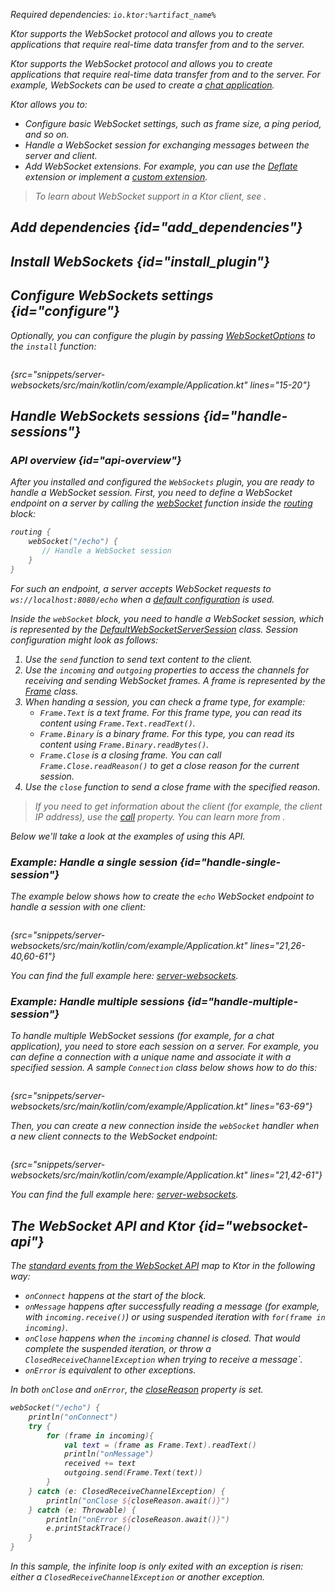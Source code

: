 [//]: # (title: Server WebSockets)

<var name="plugin_name" value="WebSockets"/>
<var name="artifact_name" value="ktor-server-websockets"/>

<microformat>
<p>
Required dependencies: <code>io.ktor:%artifact_name%</code>
</p>
<var name="example_name" value="server-websockets"/>
<include src="lib.xml" include-id="download_example"/>
</microformat>

<excerpt>
Ktor supports the WebSocket protocol and allows you to create applications that require real-time data transfer from and to the server.
</excerpt>

Ktor supports the WebSocket protocol and allows you to create applications that require real-time data transfer from and to the server. For example, WebSockets can be used to create a [chat application](creating_web_socket_chat.md).

Ktor allows you to:
* Configure basic WebSocket settings, such as frame size, a ping period, and so on.
* Handle a WebSocket session for exchanging messages between the server and client.
* Add WebSocket extensions. For example, you can use the [Deflate](websocket_deflate_extension.md) extension or implement a [custom extension](websocket_extensions_api.md).

> To learn about WebSocket support in a Ktor client, see [](websocket_client.md).


## Add dependencies {id="add_dependencies"}

<include src="lib.xml" include-id="add_ktor_artifact_intro"/>
<include src="lib.xml" include-id="add_ktor_artifact"/>


## Install WebSockets {id="install_plugin"}

<include src="lib.xml" include-id="install_plugin"/>


## Configure WebSockets settings {id="configure"}

Optionally, you can configure the plugin by passing [WebSocketOptions](https://api.ktor.io/ktor-features/ktor-websockets/ktor-websockets/io.ktor.websocket/-web-sockets/-web-socket-options/index.html) to the `install` function:

```kotlin
```
{src="snippets/server-websockets/src/main/kotlin/com/example/Application.kt" lines="15-20"}

## Handle WebSockets sessions {id="handle-sessions"}

### API overview {id="api-overview"}

After you installed and configured the `WebSockets` plugin, you are ready to handle a WebSocket session. First, you need to define a WebSocket endpoint on a server by calling the [webSocket](https://api.ktor.io/ktor-features/ktor-websockets/ktor-websockets/io.ktor.websocket/web-socket.html) function inside the [routing](Routing_in_Ktor.md#define_route) block:
```kotlin
routing { 
    webSocket("/echo") {
       // Handle a WebSocket session
    }
}
```
For such an endpoint, a server accepts WebSocket requests to `ws://localhost:8080/echo` when a [default configuration](Configurations.xml) is used.

Inside the `webSocket` block, you need to handle a WebSocket session, which is represented by the [DefaultWebSocketServerSession](https://api.ktor.io/ktor-features/ktor-websockets/ktor-websockets/io.ktor.websocket/-default-web-socket-server-session/index.html) class. Session configuration might look as follows:

1. Use the `send` function to send text content to the client. 
2. Use the `incoming` and `outgoing` properties to access the channels for receiving and sending WebSocket frames. A frame is represented by the [Frame](https://api.ktor.io/ktor-http/ktor-http-cio/ktor-http-cio/io.ktor.http.cio.websocket/-frame/index.html) class.
3. When handing a session, you can check a frame type, for example:
   * `Frame.Text` is a text frame. For this frame type, you can read its content using `Frame.Text.readText()`.
   * `Frame.Binary` is a binary frame. For this type, you can read its content using `Frame.Binary.readBytes()`.
   * `Frame.Close` is a closing frame. You can call `Frame.Close.readReason()` to get a close reason for the current session.
4. Use the `close` function to send a close frame with the specified reason.

> If you need to get information about the client (for example, the client IP address), use the [call](https://api.ktor.io/ktor-features/ktor-websockets/ktor-websockets/io.ktor.websocket/-web-socket-server-session/call.html) property. You can learn more from [](requests.md#request_information).

Below we'll take a look at the examples of using this API.


### Example: Handle a single session {id="handle-single-session"}

The example below shows how to create the `echo` WebSocket endpoint to handle a session with one client:

```kotlin
```
{src="snippets/server-websockets/src/main/kotlin/com/example/Application.kt" lines="21,26-40,60-61"}

You can find the full example here: [server-websockets](https://github.com/ktorio/ktor-documentation/tree/main/codeSnippets/snippets/server-websockets).

### Example: Handle multiple sessions {id="handle-multiple-session"}

To handle multiple WebSocket sessions (for example, for a chat application), you need to store each session on a server. For example, you can define a connection with a unique name and associate it with a specified session. A sample `Connection` class below shows how to do this:

```kotlin
```
{src="snippets/server-websockets/src/main/kotlin/com/example/Application.kt" lines="63-69"}

Then, you can create a new connection inside the `webSocket` handler when a new client connects to the WebSocket endpoint:

```kotlin
```
{src="snippets/server-websockets/src/main/kotlin/com/example/Application.kt" lines="21,42-61"}

You can find the full example here: [server-websockets](https://github.com/ktorio/ktor-documentation/tree/main/codeSnippets/snippets/server-websockets).



## The WebSocket API and Ktor {id="websocket-api"}

The [standard events from the WebSocket API](https://developer.mozilla.org/en-US/docs/Web/API/WebSockets_API) map to Ktor in the following way:

* `onConnect` happens at the start of the block.
* `onMessage` happens after successfully reading a message (for example, with `incoming.receive()`) or using suspended iteration with `for(frame in incoming)`.
* `onClose` happens when the `incoming` channel is closed. That would complete the suspended iteration, or throw a `ClosedReceiveChannelException` when trying to receive a message`.
* `onError` is equivalent to other exceptions.

In both `onClose` and `onError`, the [closeReason](https://api.ktor.io/ktor-http/ktor-http-cio/ktor-http-cio/io.ktor.http.cio.websocket/-default-web-socket-session/close-reason.html) property is set.

```kotlin
webSocket("/echo") {
    println("onConnect")
    try {
        for (frame in incoming){
            val text = (frame as Frame.Text).readText()
            println("onMessage")
            received += text
            outgoing.send(Frame.Text(text))
        }
    } catch (e: ClosedReceiveChannelException) {
        println("onClose ${closeReason.await()}")
    } catch (e: Throwable) {
        println("onError ${closeReason.await()}")
        e.printStackTrace()
    }
}
```

In this sample, the infinite loop is only exited with an exception is risen: either a `ClosedReceiveChannelException` or another exception.
